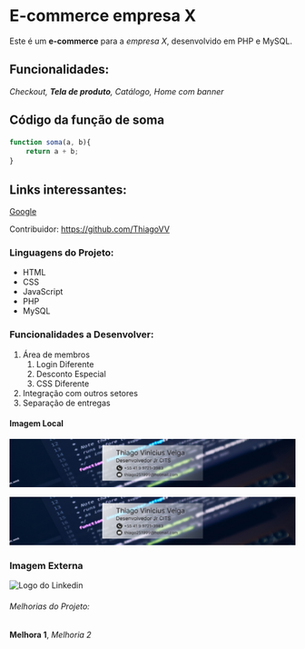 # E-commerce empresa X

Este é um **e-commerce** para a *empresa X*, desenvolvido em PHP e MySQL.
## Funcionalidades:

_Checkout, **Tela de produto**, Catálogo, Home com banner_

## Código da função de soma

```javascript
function soma(a, b){
    return a + b;
}
```
## Links interessantes:

[Google](https://www.google.com)

Contribuidor: https://github.com/ThiagoVV

### Linguagens do Projeto:
* HTML
* CSS
* JavaScript
* PHP
* MySQL

### Funcionalidades a Desenvolver:

1. Área de membros
    1. Login Diferente
    2. Desconto Especial
    3. CSS Diferente
2. Integração com outros setores
3. Separação de entregas
#### Imagem Local

![Logo do meu Linkedin](img/Desktop%20-%201.jpg)

[![Logo Linkedin](img/Desktop%20-%201.jpg)](https://github.com/ThiagoVV)
### Imagem Externa

![Logo do Linkedin](https://www.google.com/imgres?imgurl=https%3A%2F%2Flogospng.org%2Fdownload%2Flinkedin%2Flogo-linkedin-icon-4096.png&imgrefurl=https%3A%2F%2Flogospng.org%2Flogo-linkedin%2F&tbnid=q1ACHANIxx9sGM&vet=12ahUKEwiet9ehl8z3AhVdMLkGHQp5BekQMygCegUIARDEAQ..i&docid=7qsiJVnJrO84qM&w=4096&h=4096&q=logo%20linkedin&ved=2ahUKEwiet9ehl8z3AhVdMLkGHQp5BekQMygCegUIARDEAQ)
###### Melhorias do Projeto:

__Melhora 1__, _Melhoria 2_